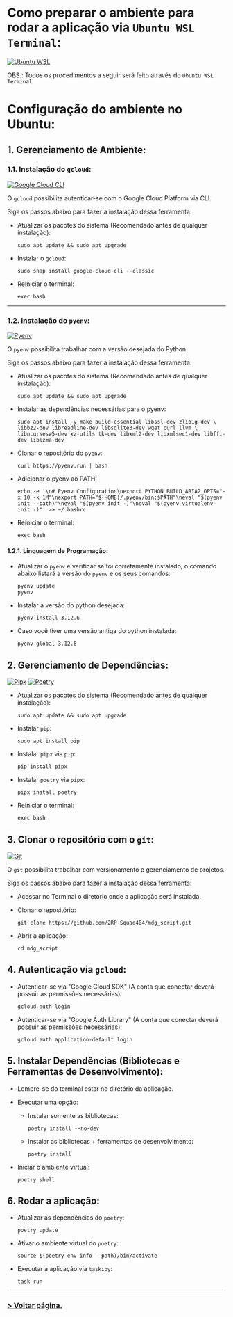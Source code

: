 # **Como preparar o ambiente para rodar a aplicação via `Ubuntu WSL Terminal`:**

[![Ubuntu WSL](https://img.shields.io/badge/Ubuntu%20WSL-Download-e95420?logo=ubuntu)](https://ubuntu.com/desktop/wsl)

OBS.: Todos os procedimentos a seguir será feito através do `Ubuntu WSL Terminal`

# **Configuração do ambiente no Ubuntu:**

## **1. Gerenciamento de Ambiente:**

### **1.1. Instalação do `gcloud`:**

[![Google Cloud CLI](https://img.shields.io/badge/Google%20Cloud%20CLI%2FSDK-498.0.0-4285f4?logo=google-cloud)](https://cloud.google.com/sdk/docs/install#deb)

O `gcloud` possibilita autenticar-se com o Google Cloud Platform via CLI.

Siga os passos abaixo para fazer a instalação dessa ferramenta:

- Atualizar os pacotes do sistema (Recomendado antes de qualquer instalação):

    ```shell
    sudo apt update && sudo apt upgrade
    ```

- Instalar o `gcloud`:

    ```shell
    sudo snap install google-cloud-cli --classic
    ```

- Reiniciar o terminal:

    ```shell
    exec bash
    ```

----

### **1.2. Instalação do `pyenv`:**

[![Pyenv](https://img.shields.io/badge/Pyenv-2.4.13-3776ab?logo=python)](https://github.com/pyenv/pyenv)

O `pyenv` possibilita trabalhar com a versão desejada do Python.

Siga os passos abaixo para fazer a instalação dessa ferramenta:

- Atualizar os pacotes do sistema (Recomendado antes de qualquer instalação):

    ```shell
    sudo apt update && sudo apt upgrade
    ```

- Instalar as dependências necessárias para o pyenv:

    ```shell
    sudo apt install -y make build-essential libssl-dev zlib1g-dev \
    libbz2-dev libreadline-dev libsqlite3-dev wget curl llvm \
    libncursesw5-dev xz-utils tk-dev libxml2-dev libxmlsec1-dev libffi-dev liblzma-dev
    ```

- Clonar o repositório do `pyenv`:

    ```shell
    curl https://pyenv.run | bash
    ```

- Adicionar o pyenv ao PATH:

    ```shell
    echo -e '\n# Pyenv Configuration\nexport PYTHON_BUILD_ARIA2_OPTS="-x 10 -k 1M"\nexport PATH="${HOME}/.pyenv/bin:$PATH"\neval "$(pyenv init --path)"\neval "$(pyenv init -)"\neval "$(pyenv virtualenv-init -)"' >> ~/.bashrc
    ```

- Reiniciar o terminal:

    ```shell
    exec bash
    ```

#### **1.2.1. Linguagem de Programação:**

- Atualizar o `pyenv` e verificar se foi corretamente instalado, o comando abaixo listará a versão do `pyenv` e os seus comandos:

    ```shell
    pyenv update
    pyenv
    ```

- Instalar a versão do python desejada:

    ```shell
    pyenv install 3.12.6
    ```
- Caso você tiver uma versão antiga do python instalada:

    ```shell
    pyenv global 3.12.6
    ```

## **2. Gerenciamento de Dependências:**

[![Pipx](https://img.shields.io/badge/Pipx-1.7.1-2cffaa?logo=pipx)](https://pipx.pypa.io/stable/)
[![Poetry](https://img.shields.io/badge/Poetry-1.8.3-60a5fa?logo=poetry)](https://python-poetry.org)

- Atualizar os pacotes do sistema (Recomendado antes de qualquer instalação):

    ```shell
    sudo apt update && sudo apt upgrade
    ```

- Instalar `pip`:

    ```shell
    sudo apt install pip
    ```

- Instalar `pipx` via `pip`:

    ```shell
    pip install pipx
    ```

- Instalar `poetry` via `pipx`:

    ```shell
    pipx install poetry
    ```

- Reiniciar o terminal:

    ```shell
    exec bash
    ```

## **3. Clonar o repositório com o `git`:**

[![Git](https://img.shields.io/badge/Git-Download-f05032?logo=git)](https://git-scm.com/downloads)

O `git` possibilita trabalhar com versionamento e gerenciamento de projetos.

Siga os passos abaixo para fazer a instalação dessa ferramenta:

- Acessar no Terminal o diretório onde a aplicação será instalada.

- Clonar o repositório:

    ```shell
    git clone https://github.com/2RP-Squad404/mdg_script.git
    ```

- Abrir a aplicação:

    ```shell
    cd mdg_script
    ```

## **4. Autenticação via `gcloud`:**

- Autenticar-se via "Google Cloud SDK" (A conta que conectar deverá possuir as permissões necessárias):
    
    ```shell
    gcloud auth login
    ```

- Autenticar-se via "Google Auth Library" (A conta que conectar deverá possuir as permissões necessárias):

    ```shell
    gcloud auth application-default login
    ```

## **5. Instalar Dependências (Bibliotecas e Ferramentas de Desenvolvimento):**

- Lembre-se do terminal estar no diretório da aplicação.

- Executar uma opção:

    - Instalar somente as bibliotecas:

        ```shell
        poetry install --no-dev
        ```

    - Instalar as bibliotecas + ferramentas de desenvolvimento:

        ```shell
        poetry install
        ```

- Iniciar o ambiente virtual:

    ```shell
    poetry shell
    ```

## **6. Rodar a aplicação:**

- Atualizar as dependências do `poetry`:

    ```shell
    poetry update
    ```

- Ativar o ambiente virtual do `poetry`:

    ```shell
    source $(poetry env info --path)/bin/activate
    ```

- Executar a aplicação via `taskipy`:

    ```shell
    task run
    ```

----

### [**> Voltar página.**](/README.md)